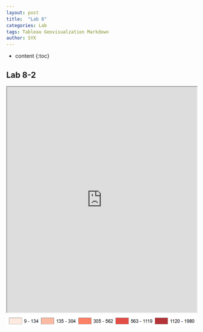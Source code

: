 ```yaml
---
layout: post
title:  "Lab 8"
categories: Lab
tags: Tableau Geovisualzation Markdown
author: SYX
---
```


* content
{:toc}

## Lab 8-2


<iframe src="https://www.google.com/maps/d/u/0/embed?mid=15Hgvc3KpYRykWVMgaQLSDQ_KqxJxd7kR" width="100%" height="600"></iframe>
<img src="https://raw.githubusercontent.com/861/861.github.io/master/_posts/Lab8Legend.png">